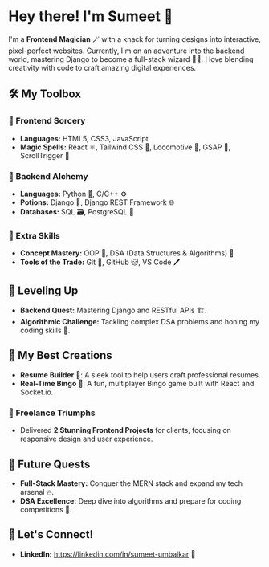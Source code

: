 # Hey there! I'm Sumeet 👋

I'm a **Frontend Magician** 🪄 with a knack for turning designs into interactive, pixel-perfect websites. Currently, I'm on an adventure into the backend world, mastering Django to become a full-stack wizard 🧙‍♂️. I love blending creativity with code to craft amazing digital experiences.

## 🛠️ My Toolbox

### 🎨 Frontend Sorcery
- **Languages:** HTML5, CSS3, JavaScript
- **Magic Spells:** React ⚛️, Tailwind CSS 💨, Locomotive 🚂, GSAP 🌟, ScrollTrigger 🎯

### 🔧 Backend Alchemy
- **Languages:** Python 🐍, C/C++ ⚙️
- **Potions:** Django 🍃, Django REST Framework 🌐
- **Databases:** SQL 🗃️, PostgreSQL 🐘

### 🧠 Extra Skills
- **Concept Mastery:** OOP 🧩, DSA (Data Structures & Algorithms) 🧠
- **Tools of the Trade:** Git 🔗, GitHub 🐱, VS Code 🖊️

## 🌱 Leveling Up
- **Backend Quest:** Mastering Django and RESTful APIs 🏗️.
- **Algorithmic Challenge:** Tackling complex DSA problems and honing my coding skills 🧩.

## 🎨 My Best Creations
- **Resume Builder** 📝: A sleek tool to help users craft professional resumes.
- **Real-Time Bingo** 🎲: A fun, multiplayer Bingo game built with React and Socket.io.

### 🎨 Freelance Triumphs
- Delivered **2 Stunning Frontend Projects** for clients, focusing on responsive design and user experience.

## 🎯 Future Quests
- **Full-Stack Mastery:** Conquer the MERN stack and expand my tech arsenal 🔥.
- **DSA Excellence:** Deep dive into algorithms and prepare for coding competitions 🥇.

## 🔗 Let's Connect!
- **LinkedIn:** https://linkedin.com/in/sumeet-umbalkar 🔗
